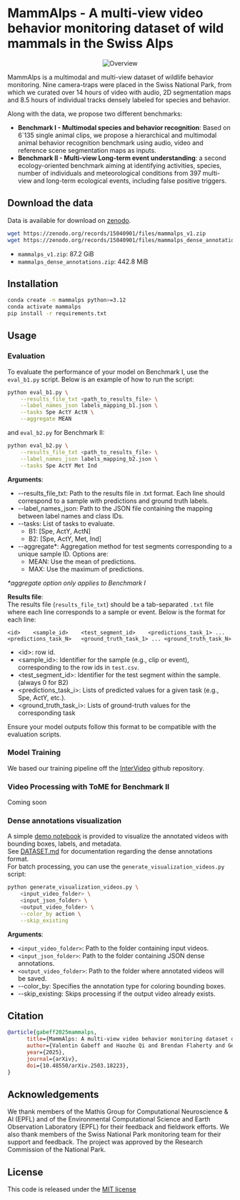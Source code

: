 # MammAlps - A multi-view video behavior monitoring dataset of wild mammals in the Swiss Alps

<p align="center">
    <img src="resources/overview.png" alt="Overview">
</p>

MammAlps is a multimodal and multi-view dataset of wildlife behavior monitoring. Nine camera-traps were placed in the Swiss National Park, from which we curated over 14 hours of video with audio, 2D segmentation maps and 8.5 hours of individual tracks densely labeled for species and behavior.  

Along with the data, we propose two different benchmarks:
- **Benchmark I - Multimodal species and behavior recognition**: Based on 6`135 single animal clips, we propose a hierarchical and multimodal animal behavior recognition benchmark using audio, video and reference scene segmentation maps as inputs.
- **Benchmark II - Multi-view Long-term event understanding**: a second ecology-oriented benchmark aiming at identifying activities, species, number of individuals and meteorological conditions from 397 multi-view and long-term ecological events, including false positive triggers.

## Download the data
Data is available for download on [zenodo](https://doi.org/10.5281/zenodo.15040901).
```bash
wget https://zenodo.org/records/15040901/files/mammalps_v1.zip
wget https://zenodo.org/records/15040901/files/mammalps_dense_annotations.zip
```
* ``mammalps_v1.zip``: 87.2 GiB
* ``mammalps_dense_annotations.zip``: 442.8 MiB

## Installation

```bash
conda create -n mammalps python>=3.12
conda activate mammalps
pip install -r requirements.txt
```

## Usage

### Evaluation
To evaluate the performance of your model on Benchmark I, use the `eval_b1.py` script. Below is an example of how to run the script:

```bash
python eval_b1.py \
    --results_file_txt <path_to_results_file> \
    --label_names_json labels_mapping_b1.json \
    --tasks Spe ActY ActN \
    --aggregate MEAN
```

and `eval_b2.py` for Benchmark II:

```bash
python eval_b2.py \
    --results_file_txt <path_to_results_file> \
    --label_names_json labels_mapping_b2.json \
    --tasks Spe ActY Met Ind
```

**Arguments**:
* --results_file_txt: Path to the results file in .txt format. Each line should correspond to a sample with predictions and ground truth labels.
* --label_names_json: Path to the JSON file containing the mapping between label names and class IDs.
* --tasks: List of tasks to evaluate.
    * B1: [Spe, ActY, ActN]
    * B2: [Spe, ActY, Met, Ind]
* --aggregate\*: Aggregation method for test segments corresponding to a unique sample ID. Options are:
    * MEAN: Use the mean of predictions.
    * MAX: Use the maximum of predictions.

*\*aggregate option only applies to Benchmark I*

**Results file**:  
The results file (``results_file_txt``) should be a tab-separated ``.txt`` file where each line corresponds to a sample or event. Below is the format for each line:
```
<id>    <sample_id>    <test_segment_id>    <predictions_task_1> ... <predictions_task_N>   <ground_truth_task_1> ... <ground_truth_task_N>
```

* \<id>: row id.
* <sample_id>: Identifier for the sample (e.g., clip or event), corresponding to the row ids in ``test.csv``.
* <test_segment_id>: Identifier for the test segment within the sample. (always 0 for B2)
* <predictions_task_i>: Lists of predicted values for a given task (e.g., Spe, ActY, etc.).
* <ground_truth_task_i>: Lists of ground-truth values for the corresponding task

Ensure your model outputs follow this format to be compatible with the evaluation scripts.


### Model Training
We based our training pipeline off the [InterVideo](https://github.com/OpenGVLab/InternVideo/tree/main/InternVideo1/Pretrain/VideoMAE) github repository.

### Video Processing with ToME for Benchmark II
Coming soon

### Dense annotations visualization
A simple [demo notebook](./demo/LoadDenseAnnotations.ipynb) is provided to visualize the annotated videos with bounding boxes, labels, and metadata.  
See [DATASET.md](DATASET.md) for documentation regarding the dense annotations format.  
For batch processing, you can use the `generate_visualization_videos.py` script:

```bash
python generate_visualization_videos.py \
    <input_video_folder> \
    <input_json_folder> \
    <output_video_folder> \
    --color_by action \
    --skip_existing
```

**Arguments**:
* ``<input_video_folder>``: Path to the folder containing input videos.
* ``<input_json_folder>``: Path to the folder containing JSON dense annotations.
* ``<output_video_folder>``: Path to the folder where annotated videos will be saved.
* --color_by: Specifies the annotation type for coloring bounding boxes.
* --skip_existing: Skips processing if the output video already exists.

## Citation
```bibtex
@article{gabeff2025mammalps,
      title={MammAlps: A multi-view video behavior monitoring dataset of wild mammals in the Swiss Alps},
      author={Valentin Gabeff and Haozhe Qi and Brendan Flaherty and Gencer Sumbül and Alexander Mathis and Devis Tuia},
      year={2025},
      journal={arXiv},
      doi={10.48550/arXiv.2503.18223},
}
```

## Acknowledgements
We thank members of the Mathis Group for Computational Neuroscience \& AI (EPFL) and of the Environmental Computational Science and Earth Observation Laboratory (EPFL) for their feedback and fieldwork efforts. We also thank members of the Swiss National Park monitoring team for their support and feedback. The project was approved by the Research Commission of the National Park.

## License
This code is released under the [MIT license](https://choosealicense.com/licenses/mit/)
